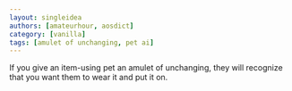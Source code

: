 ```yaml
---
layout: singleidea
authors: [amateurhour, aosdict]
category: [vanilla]
tags: [amulet of unchanging, pet ai]
---
```

If you give an item-using pet an amulet of unchanging, they will recognize that you want them to wear it and put it on.
